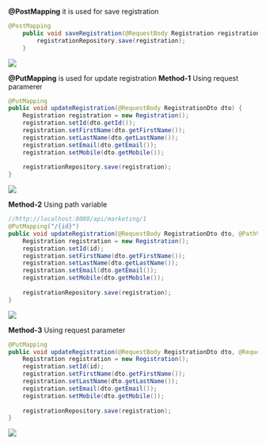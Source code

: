 **@PostMapping**
it is used for save registration
```java
@PostMapping
	public void saveRegistration(@RequestBody Registration registration) {
		registrationRepository.save(registration);
	}
```
![](https://i.ibb.co/C8h3Hb8/image.png)

**@PutMapping**
is used for update registration
**Method-1**
Using request paramerer
```java
@PutMapping
public void updateRegistration(@RequestBody RegistrationDto dto) {
    Registration registration = new Registration();
    registration.setId(dto.getId());
    registration.setFirstName(dto.getFirstName());
    registration.setLastName(dto.getLastName());
    registration.setEmail(dto.getEmail());
    registration.setMobile(dto.getMobile());
    
    registrationRepository.save(registration);
}
```
![](https://i.ibb.co/Yc1Y95s/image.png)

**Method-2**
Using path variable
```java
//http://localhost:8080/api/marketing/1
@PutMapping("/{id}")
public void updateRegistration(@RequestBody RegistrationDto dto, @PathVariable long id) {
    Registration registration = new Registration();
    registration.setId(id);
    registration.setFirstName(dto.getFirstName());
    registration.setLastName(dto.getLastName());
    registration.setEmail(dto.getEmail());
    registration.setMobile(dto.getMobile());
    
    registrationRepository.save(registration);
}
```
![](https://i.ibb.co/c6wDrzB/image.png)

**Method-3**
Using request parameter
```java
@PutMapping
public void updateRegistration(@RequestBody RegistrationDto dto, @RequestParam long id) {
    Registration registration = new Registration();
    registration.setId(id);
    registration.setFirstName(dto.getFirstName());
    registration.setLastName(dto.getLastName());
    registration.setEmail(dto.getEmail());
    registration.setMobile(dto.getMobile());
    
    registrationRepository.save(registration);
}
```
![](https://i.ibb.co/1vSKSMY/image.png)